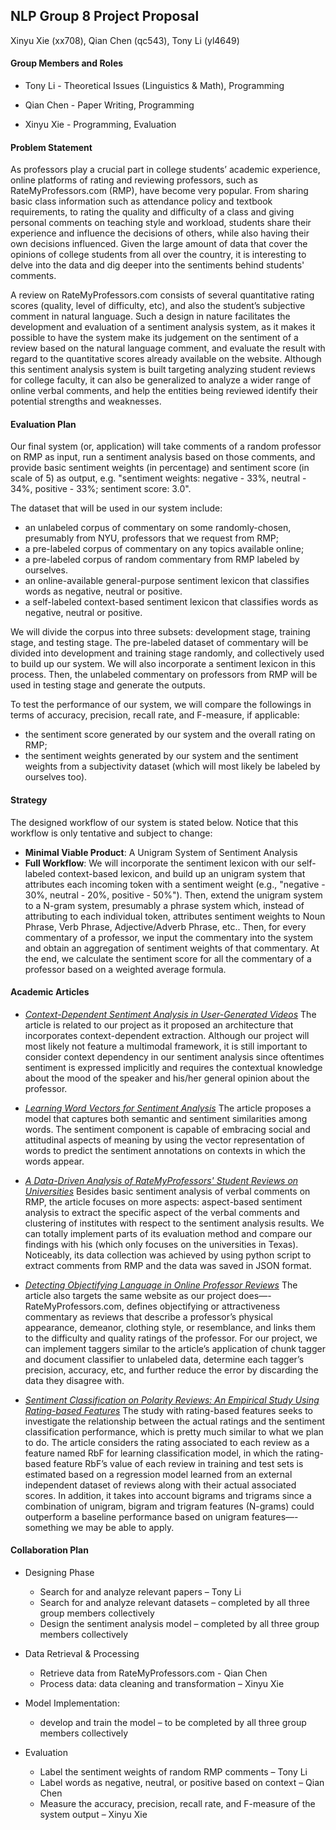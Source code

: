 ## NLP Group 8 Project Proposal

Xinyu Xie (xx708), Qian Chen (qc543), Tony Li (yl4649)

#### Group Members and Roles

* Tony Li - Theoretical Issues (Linguistics & Math), Programming

* Qian Chen - Paper Writing, Programming

* Xinyu Xie - Programming, Evaluation

#### Problem Statement

As professors play a crucial part in college students’ academic experience, online platforms of rating and reviewing professors, such as RateMyProfessors.com (RMP), have become very popular. From sharing basic class information such as attendance policy and textbook requirements, to rating the quality and difficulty of a class and giving personal comments on teaching style and workload, students share their experience and influence the decisions of others, while also having their own decisions influenced. Given the large amount of data that cover the opinions of college students from all over the country, it is interesting to delve into the data and dig deeper into the sentiments behind students' comments.

A review on RateMyProfessors.com consists of several quantitative rating scores (quality, level of difficulty, etc), and also the student’s subjective comment in natural language. Such a design in nature facilitates the development and evaluation of a sentiment analysis system, as it makes it possible to have the system make its judgement on the sentiment of a review based on the natural language comment, and evaluate the result with regard to the quantitative scores already available on the website. Although this sentiment analysis system is built targeting analyzing student reviews for college faculty, it can also be generalized to analyze a wider range of online verbal comments, and help the entities being reviewed identify their potential strengths and weaknesses.

#### Evaluation Plan

Our final system (or, application) will take comments of a random professor on RMP as input, run a sentiment analysis based on those comments, and provide basic sentiment weights (in percentage) and sentiment score (in scale of 5) as output, e.g. "sentiment weights: negative - 33%, neutral - 34%, positive - 33%; sentiment score: 3.0".

The dataset that will be used in our system include:

  * an unlabeled corpus of commentary on some randomly-chosen, presumably from NYU, professors that we request from RMP;
  * a pre-labeled corpus of commentary on any topics available online;
  * a pre-labeled corpus of random commentary from RMP labeled by ourselves.
  * an online-available general-purpose sentiment lexicon that classifies words as negative, neutral or positive.
  * a self-labeled context-based sentiment lexicon that classifies words as negative, neutral or positive.

We will divide the corpus into three subsets: development stage, training stage, and testing stage. The pre-labeled dataset of commentary will be divided into development and training stage randomly, and collectively used to build up our system. We will also incorporate a sentiment lexicon in this process. Then, the unlabeled commentary on professors from RMP will be used in testing stage and generate the outputs.

To test the performance of our system, we will compare the followings in terms of accuracy, precision, recall rate, and F-measure, if applicable:

  * the sentiment score generated by our system and the overall rating on RMP;
  * the sentiment weights generated by our system and the sentiment weights from a subjectivity dataset (which will most likely be labeled by ourselves too).

#### Strategy

The designed workflow of our system is stated below. Notice that this workflow is only 	tentative and subject to change: 
  * __Minimal Viable Product__: 
    A Unigram System of Sentiment Analysis
  * __Full Workflow__: 
    We will incorporate the sentiment lexicon with our self-labeled context-based lexicon, and build up an unigram system that attributes each incoming token with a sentiment weight (e.g., "negative - 30%, neutral - 20%, positive - 50%"). Then, extend the unigram system to a N-gram system, presumably a phrase system which, instead of attributing to each individual token, attributes sentiment weights to Noun Phrase, Verb Phrase, Adjective/Adverb Phrase, etc.. Then, for every commentary of a professor, we input the commentary into the system and obtain an aggregation of sentiment weights of that commentary. At the end, we calculate the sentiment score for all the commentary of a professor based on a weighted average formula.



#### Academic Articles

* [_Context-Dependent Sentiment Analysis in User-Generated Videos_](https://www.aclweb.org/anthology/P17-1081.pdf)
    The article is related to our project as it proposed an architecture that incorporates context-dependent extraction. Although our project will most likely not feature a multimodal framework, it is still important to consider context dependency in our sentiment analysis since oftentimes sentiment is expressed implicitly and requires the contextual knowledge about the mood of the speaker and his/her general opinion about the professor. 

* [_Learning Word Vectors for Sentiment Analysis_](https://www.aclweb.org/anthology/P11-1015.pdf)
    The article proposes a model that captures both semantic and sentiment similarities among words. The sentiment component is capable of embracing social and attitudinal aspects of meaning by using the vector representation of words to predict the sentiment annotations on contexts in which the words appear. 

* [_A Data-Driven Analysis of RateMyProfessors' Student Reviews on Universities_](https://dmc.tamuc.edu/digital/collection/p15778coll7/id/519/)
    Besides basic sentiment analysis of verbal comments on RMP, the article focuses on more aspects: aspect-based sentiment analysis to extract the specific aspect of the verbal comments and clustering of institutes with respect to the sentiment analysis results. We can totally implement parts of its evaluation method and compare our findings with his (which only focuses on the universities in Texas). Noticeably, its data collection was achieved by using python script to extract comments from RMP and the data was saved in JSON format. 

* [_Detecting Objectifying Language in Online Professor Reviews_](https://www.aclweb.org/anthology/2020.wnut-1.23.pdf)
    The article also targets the same website as our project does—-RateMyProfessors.com, defines objectifying or attractiveness commentary as reviews that describe a professor’s physical appearance, demeanor, clothing style, or resemblance, and links them to the difficulty and quality ratings of the professor. For our project, we can implement taggers similar to the article’s application of chunk tagger and document classifier to unlabeled data, determine each tagger’s precision, accuracy, etc, and further reduce the error by discarding the data they disagree with.


* [_Sentiment Classification on Polarity Reviews: An Empirical Study Using Rating-based Features_](https://www.aclweb.org/anthology/W14-2621.pdf)
    The study with rating-based features seeks to investigate the relationship between the actual ratings and the sentiment classification performance, which is pretty much similar to what we plan to do. The article considers the rating associated to each review as a feature named RbF for learning classification model, in which the rating-based feature RbF’s value of each review in training and test sets is estimated based on a regression model learned from an external independent dataset of reviews along with their actual associated scores. In addition, it takes into account bigrams and trigrams since a combination of unigram, bigram and trigram features (N-grams) could outperform a baseline performance based on unigram features—-something we may be able to apply.

#### Collaboration Plan
* Designing Phase
    * Search for and analyze relevant papers – Tony Li
    * Search for and analyze relevant datasets – completed by all three group members collectively
    * Design the sentiment analysis model – completed by all three group members collectively

* Data Retrieval & Processing
    * Retrieve data from RateMyProfessors.com - Qian Chen
    * Process data: data cleaning and transformation – Xinyu Xie

* Model Implementation: 
  * develop and train the model – to be completed by all three group members collectively

* Evaluation
    * Label the sentiment weights of random RMP comments – Tony Li
    * Label words as negative, neutral, or positive based on context – Qian Chen
    * Measure the accuracy, precision, recall rate, and F-measure of the system output – Xinyu Xie